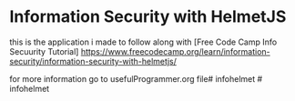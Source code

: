 # Information Security with HelmetJS

this is the application i made to follow along with [Free Code Camp Info Secuurity Tutorial] https://www.freecodecamp.org/learn/information-security/information-security-with-helmetjs/

for more information go to usefulProgrammer.org
file#   i n f o h e l m e t  
 #   i n f o h e l m e t  
 